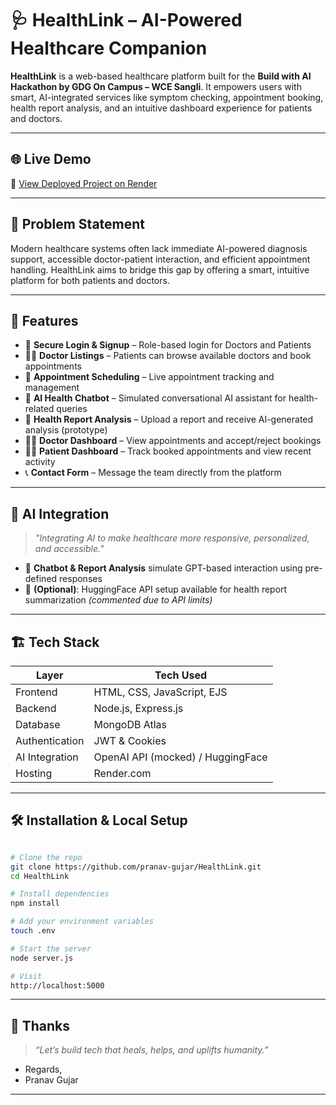 # 🩺 HealthLink – AI-Powered Healthcare Companion

**HealthLink** is a web-based healthcare platform built for the **Build with AI Hackathon by GDG On Campus – WCE Sangli**. It empowers users with smart, AI-integrated services like symptom checking, appointment booking, health report analysis, and an intuitive dashboard experience for patients and doctors.

---

## 🌐 Live Demo

🔗 [View Deployed Project on Render](https://healthlink-g7mo.onrender.com/) 

---

## 🎯 Problem Statement

Modern healthcare systems often lack immediate AI-powered diagnosis support, accessible doctor-patient interaction, and efficient appointment handling. HealthLink aims to bridge this gap by offering a smart, intuitive platform for both patients and doctors.

---

## 🚀 Features

- 🔐 **Secure Login & Signup** – Role-based login for Doctors and Patients
- 👩‍⚕️ **Doctor Listings** – Patients can browse available doctors and book appointments
- 📅 **Appointment Scheduling** – Live appointment tracking and management
- 💬 **AI Health Chatbot** – Simulated conversational AI assistant for health-related queries
- 📄 **Health Report Analysis** – Upload a report and receive AI-generated analysis (prototype)
- 🧑‍⚕️ **Doctor Dashboard** – View appointments and accept/reject bookings
- 🧑‍💻 **Patient Dashboard** – Track booked appointments and view recent activity
- 📞 **Contact Form** – Message the team directly from the platform

---

## 🧠 AI Integration

> _"Integrating AI to make healthcare more responsive, personalized, and accessible."_

- 🤖 **Chatbot & Report Analysis** simulate GPT-based interaction using pre-defined responses
- 🧬 **(Optional)**: HuggingFace API setup available for health report summarization *(commented due to API limits)*

---

## 🏗️ Tech Stack

| Layer        | Tech Used                          |
|--------------|------------------------------------|
| Frontend     | HTML, CSS, JavaScript, EJS         |
| Backend      | Node.js, Express.js                |
| Database     | MongoDB Atlas                      |
| Authentication | JWT & Cookies                   |
| AI Integration | OpenAI API (mocked) / HuggingFace |
| Hosting      | Render.com                         |

---

## 🛠️ Installation & Local Setup

```bash

# Clone the repo
git clone https://github.com/pranav-gujar/HealthLink.git
cd HealthLink

# Install dependencies
npm install

# Add your environment variables
touch .env

# Start the server
node server.js

# Visit
http://localhost:5000

```
---

## 🙏 Thanks 

> _“Let’s build tech that heals, helps, and uplifts humanity.”_

- Regards,
- Pranav Gujar
---
